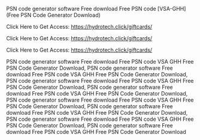 PSN code generator software Free download Free PSN code [VSA-GHH] (Free PSN Code Generator Download)

Click Here to Get Access: https://hydrotech.click/giftcards/

Click Here to Get Access: https://hydrotech.click/giftcards/

Click Here to Get Access: https://hydrotech.click/giftcards/

PSN code generator software Free download Free PSN code VSA GHH Free PSN Code Generator Download, PSN code generator software Free download Free PSN code VSA GHH Free PSN Code Generator Download, PSN code generator software Free download Free PSN code VSA GHH Free PSN Code Generator Download, PSN code generator software Free download Free PSN code VSA GHH Free PSN Code Generator Download, PSN code generator software Free download Free PSN code VSA GHH Free PSN Code Generator Download, PSN code generator software Free download Free PSN code VSA GHH Free PSN Code Generator Download, PSN code generator software Free download Free PSN code VSA GHH Free PSN Code Generator Download, PSN code generator software Free download Free PSN code VSA GHH Free PSN Code Generator Download
